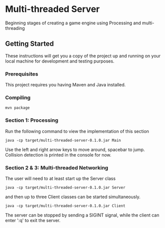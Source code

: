 # Multi-threaded Server

Beginning stages of creating a game engine using Processing and multi-threading

## Getting Started

These instructions will get you a copy of the project up and running on your local machine for development and testing purposes.

### Prerequisites

This project requires you having Maven and Java installed.

### Compiling

```
mvn package
```

### Section 1: Processing

Run the following command to view the implementation of this section
```
java -cp target/multi-threaded-server-0.1.0.jar Main
```

Use the left and right arrow keys to move around, spacebar to jump. Collision detection is printed in the console for now.

### Section 2 & 3: Multi-threaded Networking

The user will need to at least start up the Server class
```
java -cp target/multi-threaded-server-0.1.0.jar Server
```
and then up to three Client classes can be started simultaneously.
```
java -cp target/multi-threaded-server-0.1.0.jar Client
```

The server can be stopped by sending a SIGINT signal, while the client can enter ':q' to exit the server.